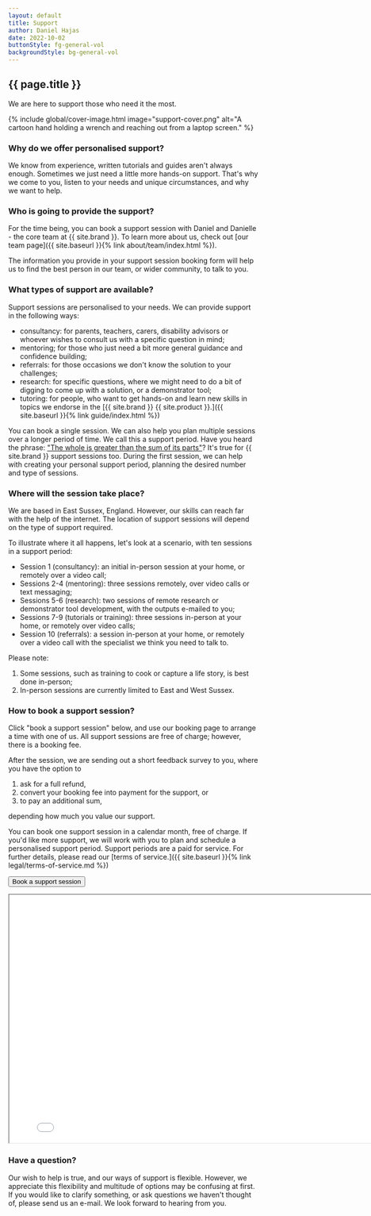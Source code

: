 ```yaml
---
layout: default
title: Support
author: Daniel Hajas
date: 2022-10-02
buttonStyle: fg-general-vol
backgroundStyle: bg-general-vol
---
```


## {{ page.title }}

We are here to support those who need it the most. 

{% include global/cover-image.html image="support-cover.png" alt="A cartoon hand holding a wrench and reaching out from a laptop screen." %}
### Why do we offer personalised support?

We know from experience, written tutorials and guides aren't always enough.
Sometimes we just need a little more hands-on support.
That's why we come to you, listen to your needs and unique circumstances, and why we want to help.

### Who is going to provide the support?

For the time being, you can book a support session with Daniel and Danielle - the core team at {{ site.brand }}.
To learn more about us, check out [our team page]({{ site.baseurl }}{% link about/team/index.html %}).

The information you provide in your support session booking form will help us to find the best person in our team, or wider community, to talk to you.

### What types of support are available?

Support sessions are personalised to your needs.
We can provide support in the following ways:

* consultancy: for parents, teachers, carers, disability advisors or whoever wishes to consult us with a specific question in mind;
* mentoring; for those who just need a bit more general guidance and confidence building;
* referrals: for those occasions we don't know the solution to your challenges;
* research: for specific questions, where we might need to do a bit of digging to come up with a solution, or a demonstrator tool;
* tutoring: for people, who want to get hands-on and learn new skills in topics we endorse in the [{{ site.brand }} {{ site.product }}.]({{ site.baseurl }}{% link guide/index.html %})

You can book a single session. We can also help you plan multiple sessions over a longer period of time. We call this a support period. Have you heard the phrase: ["The whole is greater than the sum of its parts"](https://se-scholar.com/se-blog/2017/6/23/who-said-the-whole-is-greater-than-the-sum-of-the-parts)? It's true for {{ site.brand }} support sessions too. During the first session, we can help with creating your personal support period, planning the desired number and type of sessions.

### Where will the session take place?

We are based in East Sussex, England. However, our skills can reach far with the help of the internet. The location of support sessions will depend on the type of support required.

To illustrate where it all happens, let's look at a scenario, with ten sessions in a support period:

* Session 1 (consultancy): an initial in-person session at your home, or remotely over a video call;
* Sessions 2-4 (mentoring): three sessions remotely, over video calls or text messaging;
* Sessions 5-6 (research): two sessions of remote research or demonstrator tool development, with the outputs e-mailed to you;
* Sessions 7-9 (tutorials or training): three sessions in-person at your home, or remotely over video calls;
* Session 10 (referrals): a session in-person at your home, or remotely over a video call with the specialist we think you need to talk to.

Please note:

1. Some sessions, such as training to cook or capture a life story, is best done in-person;
2. In-person sessions are currently limited to East and West Sussex.

### How to book a support session?

Click "book a support session" below, and use our booking page to arrange a time with one of us. All support  sessions are free of charge; however, there is a booking fee.

After the session, we are sending out a short feedback survey to you, where you have the option to 

1. ask for a full refund,
2. convert your booking fee into payment for the support, or
3. to pay an additional sum,

depending how much you value our support.

You can book one support session in a calendar month, free of charge. If you'd like more support, we will work with you to plan and schedule a personalised support period. Support periods are a paid for service. For further details, please read our [terms of service.]({{ site.baseurl }}{% link legal/terms-of-service.md %})

<button onclick="showBookingFrame()" id="button-show-booking">Book a support session</button>

<div id="booking-frame-hide"></div>

<div id="booking-frame-show" class="hidden-text">
<iframe src="{{ '/support/booking-page.html' | prepend: site.baseurl }}" title="Booking page" id="booking" height="500" width="800"></iframe>
</div>

### Have a question?

Our wish to help is true, and our ways of support is flexible.
However, we appreciate this flexibility and multitude of options may be confusing at first.
If you would like to clarify something, or ask questions we haven't thought of, please send us an e-mail.
We look forward to hearing from you.